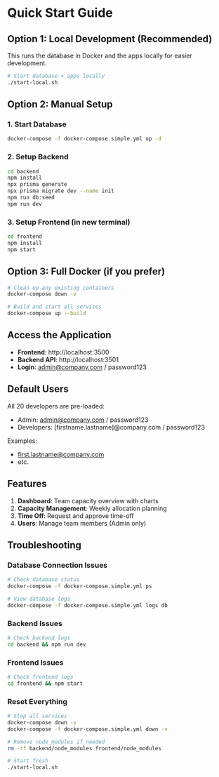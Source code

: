 # Quick Start Guide

## Option 1: Local Development (Recommended)

This runs the database in Docker and the apps locally for easier development.

```bash
# Start database + apps locally
./start-local.sh
```

## Option 2: Manual Setup

### 1. Start Database
```bash
docker-compose -f docker-compose.simple.yml up -d
```

### 2. Setup Backend
```bash
cd backend
npm install
npx prisma generate
npx prisma migrate dev --name init
npm run db:seed
npm run dev
```

### 3. Setup Frontend (in new terminal)
```bash
cd frontend
npm install
npm start
```

## Option 3: Full Docker (if you prefer)

```bash
# Clean up any existing containers
docker-compose down -v

# Build and start all services
docker-compose up --build
```

## Access the Application

- **Frontend**: http://localhost:3500
- **Backend API**: http://localhost:3501
- **Login**: admin@company.com / password123

## Default Users

All 20 developers are pre-loaded:
- Admin: admin@company.com / password123
- Developers: [firstname.lastname]@company.com / password123

Examples:
- first.lastname@company.com
- etc.

## Features

1. **Dashboard**: Team capacity overview with charts
2. **Capacity Management**: Weekly allocation planning
3. **Time Off**: Request and approve time-off
4. **Users**: Manage team members (Admin only)

## Troubleshooting

### Database Connection Issues
```bash
# Check database status
docker-compose -f docker-compose.simple.yml ps

# View database logs
docker-compose -f docker-compose.simple.yml logs db
```

### Backend Issues
```bash
# Check backend logs
cd backend && npm run dev
```

### Frontend Issues
```bash
# Check frontend logs
cd frontend && npm start
```

### Reset Everything
```bash
# Stop all services
docker-compose down -v
docker-compose -f docker-compose.simple.yml down -v

# Remove node_modules if needed
rm -rf backend/node_modules frontend/node_modules

# Start fresh
./start-local.sh
```